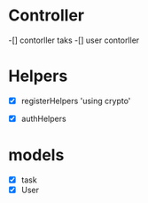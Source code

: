 
# Controller
-[] contorller taks 
-[] user contorller

# Helpers
-[x] registerHelpers 'using crypto' 
-[x] authHelpers 


# models
-[x] task
-[x] User
